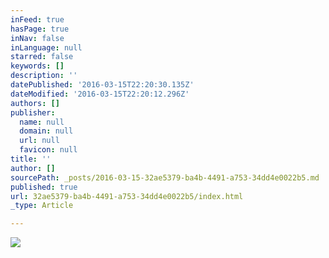 ```yaml
---
inFeed: true
hasPage: true
inNav: false
inLanguage: null
starred: false
keywords: []
description: ''
datePublished: '2016-03-15T22:20:30.135Z'
dateModified: '2016-03-15T22:20:12.296Z'
authors: []
publisher:
  name: null
  domain: null
  url: null
  favicon: null
title: ''
author: []
sourcePath: _posts/2016-03-15-32ae5379-ba4b-4491-a753-34dd4e0022b5.md
published: true
url: 32ae5379-ba4b-4491-a753-34dd4e0022b5/index.html
_type: Article

---
```

![](https://the-grid-user-content.s3-us-west-2.amazonaws.com/26e6f1d5-cdac-432b-9904-9317f86d542e.jpg)